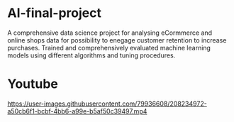 # AI-final-project
A comprehensive data science project for analysing eCormmerce and online shops data for possibility to enegage customer retention to increase purchases. Trained and comprehensively evaluated machine learning models using different algorithms and tuning procedures.


# Youtube

https://user-images.githubusercontent.com/79936608/208234972-a50cb6f1-bcbf-4bb6-a99e-b5af50c39497.mp4


